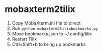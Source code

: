 # mobaxterm2tilix

1. Copy MobaXterm.ini file to direct
2. Run ``` python mobaxterm2tilixbookmarks.py ```
3. Move bookmarks.json to ~/.config/tilix
4. Restart Tilix
5. Ctrl+Shift+b to bring up bookmarks
